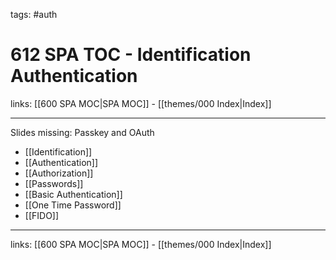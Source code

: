 tags: #auth

# 612 SPA TOC - Identification Authentication

links: [[600 SPA MOC|SPA MOC]] - [[themes/000 Index|Index]]

---
Slides missing: Passkey and OAuth

* [[Identification]]
* [[Authentication]]
* [[Authorization]]
* [[Passwords]]
* [[Basic Authentication]]
* [[One Time Password]]
* [[FIDO]]

---
links: [[600 SPA MOC|SPA MOC]] - [[themes/000 Index|Index]]